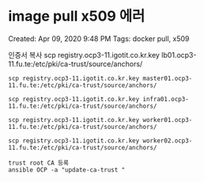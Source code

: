 # image pull x509 에러

Created: Apr 09, 2020 9:48 PM
Tags: docker pull, x509

인증서 복사 
    scp registry.ocp3-11.igotit.co.kr.key lb01.ocp3-11.fu.te:/etc/pki/ca-trust/source/anchors/
    
    scp registry.ocp3-11.igotit.co.kr.key master01.ocp3-11.fu.te:/etc/pki/ca-trust/source/anchors/
    
    scp registry.ocp3-11.igotit.co.kr.key infra01.ocp3-11.fu.te:/etc/pki/ca-trust/source/anchors/
    
    scp registry.ocp3-11.igotit.co.kr.key worker01.ocp3-11.fu.te:/etc/pki/ca-trust/source/anchors/
    
    scp registry.ocp3-11.igotit.co.kr.key worker02.ocp3-11.fu.te:/etc/pki/ca-trust/source/anchors/
    
    trust root CA 등록 
    ansible OCP -a "update-ca-trust "
